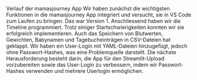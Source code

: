 Verlauf der mamasjourney App
Wir haben zunächst die wichtigsten Funktionen in die mamasjourney App integriert und versucht, sie in VS Code zum Laufen zu bringen. Das war Version 1. 
Anschliessend haben wir die Timeline programmiert. Trotz einiger Startschwierigkeiten konnten wir sie erfolgreich implementieren. Auch das Speichern von Blutwerten, Gewichten, Babynamen und Tagebucheinträgen in CSV-Dateien hat geklappt.
Wir haben ein User-Login mit YAML-Dateien hinzugefügt, jedoch ohne Passwort-Hashes, was eine Problemquelle darstellt. 
Die nächste Herausforderung besteht darin, die App für den Streamlit-Upload vorzubereiten sowie das User-Login zu verbessern, indem wir Passwort-Hashes verwenden und mehrere Userlogin ermöglichen.
